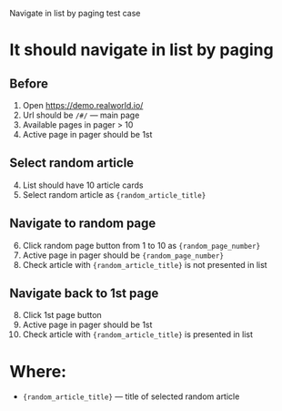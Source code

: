 Navigate in list by paging test case

# It should navigate in list by paging

## Before

1. Open https://demo.realworld.io/
2. Url should be `/#/` — main page
3. Available pages in pager > 10
4. Active page in pager should be 1st

## Select random article

4. List should have 10 article cards
5. Select random article as `{random_article_title}`

## Navigate to random page

6. Click random page button from 1 to 10 as `{random_page_number}`
7. Active page in pager should be `{random_page_number}`
8. Check article with `{random_article_title}` is not presented in list

## Navigate back to 1st page

8. Click 1st page button
9. Active page in pager should be 1st
10. Check article with `{random_article_title}` is presented in list

# Where:

* `{random_article_title}` — title of selected random article
